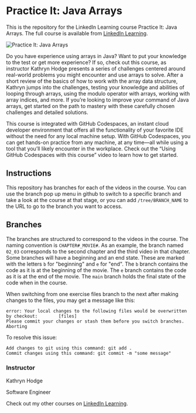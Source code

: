 # Practice It: Java Arrays
This is the repository for the LinkedIn Learning course Practice It: Java Arrays. The full course is available from [LinkedIn Learning][lil-course-url].

![Practice It: Java Arrays][lil-thumbnail-url] 

Do you have experience using arrays in Java? Want to put your knowledge to the test or get more experience? If so, check out this course, as instructor Kathryn Hodge presents a series of challenges centered around real-world problems you might encounter and use arrays to solve. After a short review of the basics of how to work with the array data structure, Kathryn jumps into the challenges, testing your knowledge and abilities of looping through arrays, using the modulo operator with arrays, working with array indices, and more. If you’re looking to improve your command of Java arrays, get started on the path to mastery with these carefully chosen challenges and detailed solutions.

This course is integrated with GitHub Codespaces, an instant cloud developer environment that offers all the functionality of your favorite IDE without the need for any local machine setup. With GitHub Codespaces, you can get hands-on practice from any machine, at any time—all while using a tool that you’ll likely encounter in the workplace. Check out the “Using GitHub Codespaces with this course” video to learn how to get started.



## Instructions
This repository has branches for each of the videos in the course. You can use the branch pop up menu in github to switch to a specific branch and take a look at the course at that stage, or you can add `/tree/BRANCH_NAME` to the URL to go to the branch you want to access.

## Branches
The branches are structured to correspond to the videos in the course. The naming convention is `CHAPTER#_MOVIE#`. As an example, the branch named `02_03` corresponds to the second chapter and the third video in that chapter. 
Some branches will have a beginning and an end state. These are marked with the letters `b` for "beginning" and `e` for "end". The `b` branch contains the code as it is at the beginning of the movie. The `e` branch contains the code as it is at the end of the movie. The `main` branch holds the final state of the code when in the course.

When switching from one exercise files branch to the next after making changes to the files, you may get a message like this:

    error: Your local changes to the following files would be overwritten by checkout:        [files]
    Please commit your changes or stash them before you switch branches.
    Aborting

To resolve this issue:
	
    Add changes to git using this command: git add .
	Commit changes using this command: git commit -m "some message"


### Instructor

Kathryn Hodge 
                            
Software Engineer

                            

Check out my other courses on [LinkedIn Learning](https://www.linkedin.com/learning/instructors/kathryn-hodge).

[lil-course-url]: https://www.linkedin.com/learning/practice-it-java-arrays?dApp=59033956
[lil-thumbnail-url]: https://media.licdn.com/dms/image/C560DAQGxvknrUSCYyg/learning-public-crop_675_1200/0/1674065752872?e=2147483647&v=beta&t=alZ8uNljq1YU5rek0_VhuddFylQVKNSJVdDc7lQAa1k
